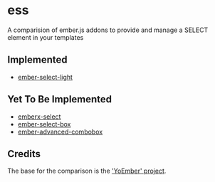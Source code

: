 # ess 

A comparision of ember.js addons to provide and manage a SELECT element in your templates

## Implemented

* [ember-select-light](https://www.emberobserver.com/addons/ember-select-light)

## Yet To Be Implemented

* [emberx-select](https://www.emberobserver.com/addons/emberx-select)
* [ember-select-box](https://www.emberobserver.com/addons/ember-select-box)
* [ember-advanced-combobox](https://www.emberobserver.com/addons/ember-advanced-combobox)

## Credits

The base for the comparison is the ['YoEmber' project](https://yoember.com/).
